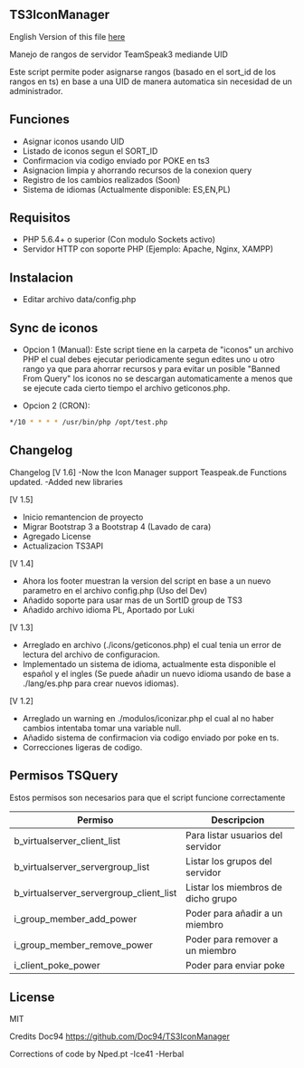 
## TS3IconManager
English Version of this file [here](./README_EN.md)

Manejo de rangos de servidor TeamSpeak3 mediande UID

Este script permite poder asignarse rangos (basado en el sort_id de los rangos en ts) en base a una UID de manera automatica sin necesidad de un administrador.

## Funciones
- Asignar iconos usando UID
- Listado de iconos segun el SORT_ID
- Confirmacion via codigo enviado por POKE en ts3
- Asignacion limpia y ahorrando recursos de la conexion query
- Registro de los cambios realizados (Soon)
- Sistema de idiomas (Actualmente disponible: ES,EN,PL)

## Requisitos
- PHP 5.6.4+ o superior (Con modulo Sockets activo)
- Servidor HTTP con soporte PHP (Ejemplo: Apache, Nginx, XAMPP)

## Instalacion
- Editar archivo data/config.php

## Sync de iconos
- Opcion 1 (Manual):
Este script tiene en la carpeta de "iconos" un archivo PHP el cual debes ejecutar periodicamente segun edites uno u otro rango ya que para ahorrar recursos y para evitar un posible "Banned From Query" los iconos no se descargan automaticamente a menos que se ejecute cada cierto tiempo el archivo geticonos.php.

- Opcion 2 (CRON):
```sh
*/10 * * * * /usr/bin/php /opt/test.php
```

## Changelog
Changelog
[V 1.6] 
-Now the Icon Manager support Teaspeak.de Functions updated.
-Added new libraries

[V 1.5]
- Inicio remantencion de proyecto
- Migrar Bootstrap 3 a Bootstrap 4 (Lavado de cara)
- Agregado License
- Actualizacion TS3API

[V 1.4]
- Ahora los footer muestran la version del script en base a un nuevo parametro en el archivo config.php (Uso del Dev)
- Añadido soporte para usar mas de un SortID group de TS3
- Añadido archivo idioma PL, Aportado por Luki

[V 1.3]
- Arreglado en archivo (./icons/geticonos.php) el cual tenia un error de lectura del archivo de configuracion.
- Implementado un sistema de idioma, actualmente esta disponible el español y el ingles (Se puede añadir un nuevo idioma usando de base a ./lang/es.php para crear nuevos idiomas).

[V 1.2]
- Arreglado un warning en ./modulos/iconizar.php el cual al no haber cambios intentaba tomar una variable null.
- Añadido sistema de confirmacion via codigo enviado por poke en ts.
- Correcciones ligeras de codigo.

## Permisos TSQuery
Estos permisos son necesarios para que el script funcione correctamente

| Permiso | Descripcion |
| ------ | ------ |
| b_virtualserver_client_list | Para listar usuarios del servidor |
| b_virtualserver_servergroup_list | Listar los grupos del servidor |
| b_virtualserver_servergroup_client_list | Listar los miembros de dicho grupo |
| i_group_member_add_power | Poder para añadir a un miembro |
| i_group_member_remove_power | Poder para remover a un miembro |
| i_client_poke_power | Poder para enviar poke |


License
----

MIT


Credits Doc94
https://github.com/Doc94/TS3IconManager

Corrections of code by Nped.pt
-Ice41
-Herbal
